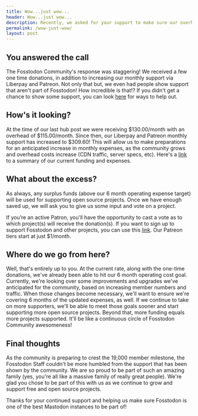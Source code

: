 ```yaml
---
title: Wow...just wow...
header: Wow...just wow...
description: Recently, we asked for your support to make sure our overhead was covered and to help us prepare for anticipated growth.
permalink: /wow-just-wow/
layout: post
---
```


## You answered the call

The Fosstodon Community's response was staggering! We received a few one time donations, in addition to increasing our monthly support via Liberpay and Patreon. Not only that but, we even had people show support that aren't part of Fosstodon! How incredible is that!? If you didn't get a chance to show some support, you can look [here](https://hub.fosstodon.org/support/) for ways to help out.

## How's it looking?

At the time of our last hub post we were receiving $130.00/month with an overhead of $115.00/month. Since then, our Liberpay and Patreon monthly support has increased to $309.60! This will allow us to make preparations for an anticipated increase in monthly expenses, as the community grows and overhead costs increase (CDN traffic, server specs, etc). Here's a [link](https://hub.fosstodon.org/about/#current-funding) to a summary of our current funding and expenses.  

## What about the excess?

As always, any surplus funds (above our 6 month operating expense target) will be used for supporting open source projects. Once we have enough saved up, we will ask you to give us some input and vote on a project.

If you’re an active Patron, you'll have the opportunity to cast a vote as to which project(s) will receive the donation(s). If you want to sign up to support Fosstodon and other projects, you can use this [link](https://hub.fosstodon.org/support/). Our Patreon tiers start at just $1/month.

## Where do we go from here?

Well, that's entirely up to you. At the current rate, along with the one-time donations, we've already been able to hit our 6 month operating cost goal. Currently, we're looking over some improvements and upgrades we've anticipated for the community, based on increasing member numbers and traffic. When those changes become necessary, we'll want to ensure we're covering 6 months of the updated expenses, as well. If we continue to take on more supporters, we'll be able to meet those goals sooner and start supporting more open source projects. Beyond that, more funding equals more projects supported. It'll be like a continuous circle of Fosstodon Community awesomeness!

## Final thoughts

As the community is preparing to crest the 19,000 member milestone, the Fosstodon Staff couldn't be more humbled from the support that has been shown by the community. We are so proud to be part of such an amazing family (yes, you're all like a massive family of really great people). We're glad you chose to be part of this with us as we continue to grow and support free and open source projects.

Thanks for your continued support and helping us make sure Fosstodon is one of the best Mastodon instances to be part of!
